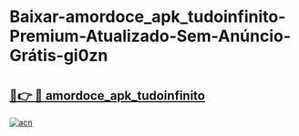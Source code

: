 # Baixar-amordoce_apk_tudoinfinito-Premium-Atualizado-Sem-Anúncio-Grátis-gi0zn

# <h2><a href="https://9odc0i.esa.edu.pl?src=amordoce_apk_tudoinfinito&ref=gi0zn">🔗👉 🔴 amordoce_apk_tudoinfinito</a></h2>

[![acn](https://github.com/user-attachments/assets/0f9c940e-d8b0-45ae-aac7-cd30a18b3e1c)](https://9odc0i.esa.edu.pl?src=amordoce_apk_tudoinfinito&ref=gi0zn)

